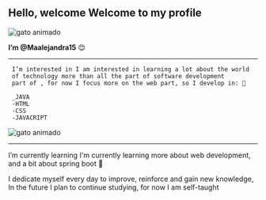 

## Hello, welcome Welcome to my profile ##

![gato animado](https://i.pinimg.com/originals/09/ab/9e/09ab9e7983fd3face9b4bbec8dd36a02.gif)

 **I’m @Maalejandra15** 😊
  ___
     I’m interested in I am interested in learning a lot about the world 
     of technology more than all the part of software development
     part of , for now I focus more on the web part, so I develop in: 👀
     
     _JAVA  
     -HTML
     -CSS
     -JAVACRIPT
     
 ![gato animado](https://i.etsystatic.com/32954091/r/il/1f38fa/3570357829/il_570xN.3570357829_b6s8.jpg)
 
 ___
 I’m currently learning I'm currently learning more about web development,
 and a bit about spring boot 🌱 

 I dedicate myself every day to improve, reinforce and gain new knowledge,
 In the future I plan to continue studying,
 for now I am self-taught





<!---
Maalejandra15/Maalejandra15 is a ✨ special ✨ repository because its `README.md` (this file) appears on your GitHub profile.
You can click the Preview link to take a look at your changes.
--->
